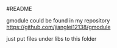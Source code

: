 #README

gmodule could be found in my repository https://github.com/jianglei12138/gmodule

just put files under libs to this folder 